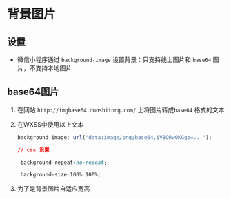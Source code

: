 # 背景图片

## 设置

+ 微信小程序通过 `background-image` 设置背景：只支持线上图片和 `base64` 图片，不支持本地图片

## base64图片

1. 在网站 `http://imgbase64.duoshitong.com/` 上将图片转成`base64` 格式的文本

2. 在WXSS中使用以上文本

    ```js
    background-image: url("data:image/png;base64,iVBORw0KGgo=...");

    ```

    ```css
    // css 设置

     background-repeat:no-repeat;

     background-size:100% 100%;

    ```

3. 为了是背景图片自适应宽高
